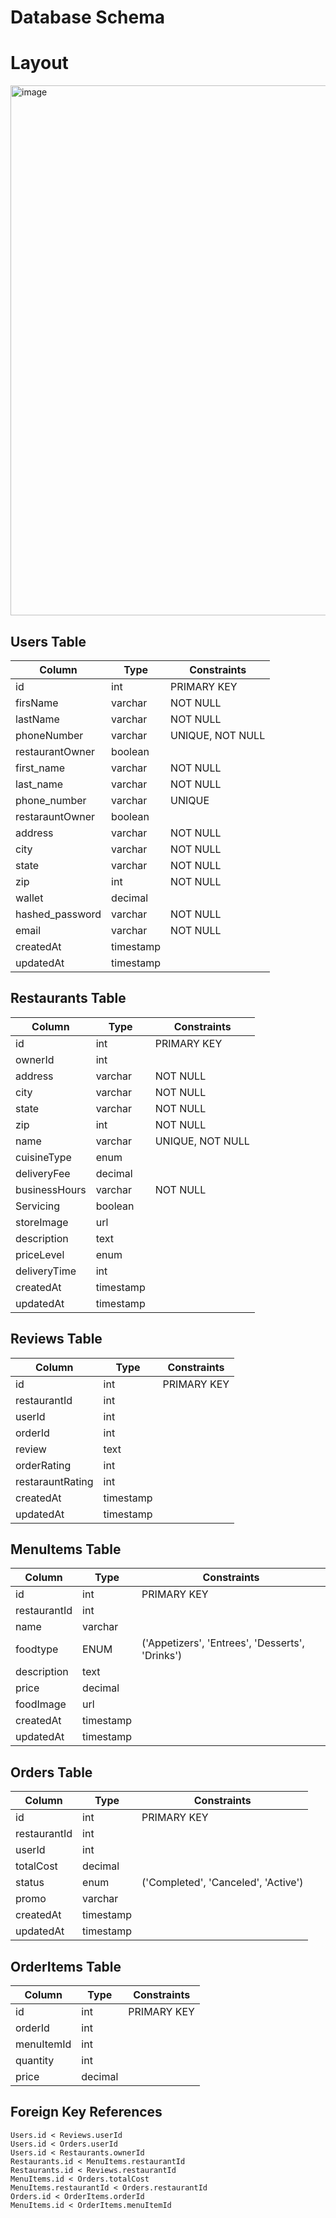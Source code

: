 # Database Schema

# Layout
<img width="848" alt="image" src="https://github.com/user-attachments/assets/93682c52-f826-4efe-8fd5-9067050d7d9d" />


## Users Table
| Column | Type | Constraints |
|--------|------|-------------|
| id | int | PRIMARY KEY |
| firsName | varchar | NOT NULL |
| lastName | varchar | NOT NULL |
| phoneNumber | varchar | UNIQUE, NOT NULL |
| restaurantOwner | boolean | |
| first_name | varchar | NOT NULL |
| last_name | varchar | NOT NULL |
| phone_number | varchar | UNIQUE | NOT NULL |
| restarauntOwner | boolean | |
| address | varchar | NOT NULL |
| city | varchar | NOT NULL |
| state | varchar | NOT NULL |
| zip | int | NOT NULL |
| wallet | decimal | |
| hashed_password | varchar | NOT NULL |
| email | varchar | NOT NULL |
| createdAt | timestamp | |
| updatedAt | timestamp | |

## Restaurants Table
| Column | Type | Constraints |
|--------|------|-------------|
| id | int | PRIMARY KEY |
| ownerId | int | |
| address | varchar | NOT NULL |
| city | varchar | NOT NULL |
| state | varchar | NOT NULL |
| zip | int | NOT NULL |
| name | varchar | UNIQUE, NOT NULL |
| cuisineType | enum | |
| deliveryFee | decimal | |
| businessHours | varchar | NOT NULL |
| Servicing | boolean | |
| storeImage | url | |
| description | text | |
| priceLevel | enum | |
| deliveryTime | int | |
| createdAt | timestamp | |
| updatedAt | timestamp | |

## Reviews Table
| Column | Type | Constraints |
|--------|------|-------------|
| id | int | PRIMARY KEY |
| restaurantId | int | |
| userId | int | |
| orderId | int | |
| review | text | |
| orderRating | int | |
| restarauntRating | int | |
| createdAt | timestamp | |
| updatedAt | timestamp | |

## MenuItems Table
| Column | Type | Constraints |
|--------|------|-------------|
| id | int | PRIMARY KEY |
| restaurantId | int | |
| name | varchar | |
| foodtype | ENUM | ('Appetizers', 'Entrees', 'Desserts', 'Drinks') |
| description | text | |
| price | decimal | |
| foodImage | url | |
| createdAt | timestamp | |
| updatedAt | timestamp | |

## Orders Table
| Column | Type | Constraints |
|--------|------|-------------|
| id | int | PRIMARY KEY |
| restaurantId | int | |
| userId | int | |
| totalCost | decimal | |
| status | enum | ('Completed', 'Canceled', 'Active') |
| promo | varchar | |
| createdAt | timestamp | |
| updatedAt | timestamp | |

## OrderItems Table
| Column | Type | Constraints |
|--------|------|-------------|
| id | int | PRIMARY KEY |
| orderId | int | |
| menuItemId | int | |
| quantity | int | |
| price | decimal | |

## Foreign Key References
```
Users.id < Reviews.userId
Users.id < Orders.userId
Users.id < Restaurants.ownerId
Restaurants.id < MenuItems.restaurantId
Restaurants.id < Reviews.restaurantId
MenuItems.id < Orders.totalCost
MenuItems.restaurantId < Orders.restaurantId
Orders.id < OrderItems.orderId
MenuItems.id < OrderItems.menuItemId
```
